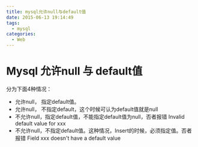 ```yaml
---
title: mysql允许null与default值
date: 2015-06-13 19:14:49
tags:
  - mysql
categories:
  - Web
---
```

# Mysql 允许null 与 default值

分为下面4种情况：
- 允许null， 指定default值。
- 允许null， 不指定default，这个时候可认为default值就是null
- 不允许null，指定default值，不能指定default值为null，否者报错 Invalid default value for xxx
- 不允许null，不指定default值。这种情况，Insert的时候，必须指定值。否者报错 Field xxx doesn't have a default value

